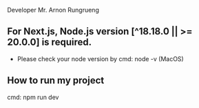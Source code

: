 Developer
Mr. Arnon Rungrueng

## For Next.js, Node.js version [^18.18.0 || >= 20.0.0] is required.

- Please check your node version by cmd: node -v (MacOS)

## How to run my project

cmd: npm run dev
